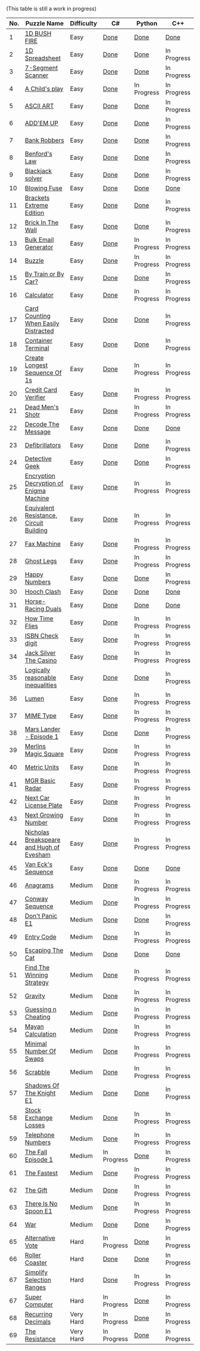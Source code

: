 (This table is still a work in progress)


|No.|Puzzle Name|Difficulty|C#|Python|C++|
|---|-----------|----------|--|------|---|
|1|<a href="https://www.codingame.com/training/easy/1d-bush-fire"> 1D BUSH FIRE</a>|Easy|<a href="https://github.com/KGrants/CodinGame/blob/main/Easy/1D%20Bush%20Fire/1D%20Bush%20Fire.cs"> Done</a>|<a href="https://github.com/KGrants/CodinGame/blob/main/Easy/1D%20Bush%20Fire/1D%20Bush%20Fire.py"> Done</a>|<a href="https://github.com/KGrants/CodinGame/blob/main/Easy/1D%20Bush%20Fire/1D%20Bush%20File.cpp"> Done</a>|
|2|<a href="https://www.codingame.com/training/easy/1d-spreadsheet"> 1D Spreadsheet</a>|Easy|<a href="https://github.com/KGrants/CodinGame/blob/main/Easy/1D%20Spreadsheet/1D%20Spreadsheet.cs"> Done</a>|<a href="https://github.com/KGrants/CodinGame/blob/main/Easy/1D%20Spreadsheet/1D%20Spreadsheet.py"> Done</a>|In Progress|
|3|<a href="https://www.codingame.com/training/easy/7-segment-scanner"> 7-Segment Scanner</a>|Easy|<a href="https://github.com/KGrants/CodinGame/blob/main/Easy/7-Segment%20Scanner/7-Segment%20Scanner.cs"> Done</a>|<a href="https://github.com/KGrants/CodinGame/blob/main/Easy/7-Segment%20Scanner/7-Segment%20Scanner.py"> Done</a>|In Progress|
|4|<a href="https://www.codingame.com/training/easy/a-childs-play"> A Child's play</a>|Easy|<a href="https://github.com/KGrants/CodinGame/blob/main/Easy/A%20child's%20play/A%20child's%20play.cs"> Done</a>|In Progress|In Progress|
|5|<a href="https://www.codingame.com/training/easy/ascii-art"> ASCII ART</a>|Easy|<a href="https://github.com/KGrants/CodinGame/blob/main/Easy/ASCII%20ART/ASCII%20ART.cs"> Done</a>|<a href="https://github.com/KGrants/CodinGame/blob/main/Easy/ASCII%20ART/ASCII%20ART.py"> Done</a>|In Progress|
|6|<a href="https://www.codingame.com/training/easy/addem-up"> ADD'EM UP</a>|Easy|<a href="https://github.com/KGrants/CodinGame/blob/main/Easy/Add'em%20Up/Add'em%20Up.cs"> Done</a>|<a href="https://github.com/KGrants/CodinGame/blob/main/Easy/Add'em%20Up/Add'em%20Up.py"> Done</a>|In Progress|
|7|<a href="https://www.codingame.com/training/easy/bank-robbers"> Bank Robbers</a>|Easy|<a href="https://github.com/KGrants/CodinGame/blob/main/Easy/Bank%20Robbers/Bank%20Robbers.cs"> Done</a>|<a href="https://github.com/KGrants/CodinGame/blob/main/Easy/Bank%20Robbers/Bank%20Robbers.py"> Done</a>|In Progress|
|8|<a href="https://www.codingame.com/training/easy/benfords-law"> Benford's Law</a>|Easy|<a href="https://github.com/KGrants/CodinGame/blob/main/Easy/Benford's%20Law/Benford's%20Law.cs"> Done</a>|<a href="https://github.com/KGrants/CodinGame/blob/main/Easy/Benford's%20Law/Benford's%20Law.py"> Done</a>|In Progress|
|9|<a href="https://www.codingame.com/training/easy/blackjack-solver"> Blackjack solver</a>|Easy|<a href="https://github.com/KGrants/CodinGame/blob/main/Easy/Blackjack%20solver/Blackjack%20solver.cs"> Done</a>|<a href="https://github.com/KGrants/CodinGame/blob/main/Easy/Blackjack%20solver/Blackjack%20solver.py"> Done</a>|In Progress|
|10|<a href="https://www.codingame.com/training/easy/blowing-fuse"> Blowing Fuse</a>|Easy|<a href="https://github.com/KGrants/CodinGame/blob/main/Easy/Blowing%20Fuse/Blowing%20Fuse.cs"> Done</a>|<a href="https://github.com/KGrants/CodinGame/blob/main/Easy/Blowing%20Fuse/Blowing%20Fuse.py"> Done</a>|<a href="https://github.com/KGrants/CodinGame/blob/main/Easy/Blowing%20Fuse/Blowing%20Fuse.cpp"> Done</a>|
|11|<a href="https://www.codingame.com/training/easy/brackets-extreme-edition"> Brackets Extreme Edition</a>|Easy|<a href="https://github.com/KGrants/CodinGame/blob/main/Easy/Brackets%20Extreme%20Edition/Brackets%20Extreme%20Edition.cs"> Done</a>|<a href="https://github.com/KGrants/CodinGame/blob/main/Easy/Brackets%20Extreme%20Edition/Brackets%20Extreme%20Edition.py"> Done</a>|In Progress|
|12|<a href="https://www.codingame.com/training/easy/brick-in-the-wall"> Brick In The Wall</a>|Easy|<a href="https://github.com/KGrants/CodinGame/blob/main/Easy/Brick%20in%20the%20Wall/Brick%20in%20the%20Wall.cs"> Done</a>|<a href="https://github.com/KGrants/CodinGame/blob/main/Easy/Brick%20in%20the%20Wall/Brick%20in%20the%20Wall.py"> Done</a>|In Progress|
|13|<a href="https://www.codingame.com/training/easy/bulk-email-generator"> Bulk Email Generator</a>|Easy|<a href="https://github.com/KGrants/CodinGame/blob/main/Easy/Bulk%20Email%20Generator/Bulk%20Email%20Generator.cs"> Done</a>|In Progress|In Progress|
|14|<a href="https://www.codingame.com/training/easy/buzzle"> Buzzle</a>|Easy|<a href="https://github.com/KGrants/CodinGame/blob/main/Easy/Buzzle/Buzzle.cs"> Done</a>|In Progress|In Progress|
|15|<a href="https://www.codingame.com/training/easy/by-train-or-by-car"> By Train or By Car?</a>|Easy|<a href="https://github.com/KGrants/CodinGame/blob/main/Easy/By%20train%20or%20by%20car/By%20train%20or%20by%20car.cs"> Done</a>|<a href="https://github.com/KGrants/CodinGame/blob/main/Easy/By%20train%20or%20by%20car/By%20train%20or%20by%20car.py"> Done</a>|In Progress|
|16|<a href="https://www.codingame.com/training/easy/calculator"> Calculator</a>|Easy|<a href="https://github.com/KGrants/CodinGame/blob/main/Easy/Calculator/Calculator.cs"> Done</a>|In Progress|In Progress|
|17|<a href="https://www.codingame.com/training/easy/card-counting-when-easily-distracted"> Card Counting When Easily Distracted</a>|Easy|<a href="https://github.com/KGrants/CodinGame/blob/main/Easy/Card%20Counting%20When%20Easily%20Distracted/Card%20Counting%20When%20Easily%20Distracted.cs"> Done</a>|<a href="https://github.com/KGrants/CodinGame/blob/main/Easy/Card%20Counting%20When%20Easily%20Distracted/Card%20Counting%20When%20Easily%20Distracted.py"> Done</a>|In Progress|
|18|<a href="https://www.codingame.com/training/easy/container-terminal"> Container Terminal</a>|Easy|<a href="https://github.com/KGrants/CodinGame/blob/main/Easy/Container%20Terminal/Container%20Terminal.cs"> Done</a>|<a href="https://github.com/KGrants/CodinGame/blob/main/Easy/Container%20Terminal/Container%20Terminal.py"> Done</a>|In Progress|
|19|<a href="https://www.codingame.com/training/easy/create-the-longest-sequence-of-1s"> Create Longest Sequence Of 1s</a>|Easy|<a href="https://github.com/KGrants/CodinGame/blob/main/Easy/Create%20the%20longest%20sequence%20of%201s/Create%20the%20longest%20sequence%20of%201s.cs"> Done</a>|In Progress|In Progress|
|20|<a href="https://www.codingame.com/training/easy/credit-card-verifier-luhns-algorithm"> Credit Card Verifier</a>|Easy|<a href="https://github.com/KGrants/CodinGame/blob/main/Easy/Credit%20Card%20Verifier/Credit%20Card%20Verifier.cs"> Done</a>|In Progress|In Progress|
|21|<a href="https://www.codingame.com/training/easy/dead-mens-shot"> Dead Men's Shotr</a>|Easy|<a href="https://github.com/KGrants/CodinGame/blob/main/Easy/Dead%20Men's%20Shot/Dead%20Men's%20Shot.cs"> Done</a>|In Progress|In Progress|
|22|<a href="https://www.codingame.com/training/easy/decode-the-message"> Decode The Message</a>|Easy|<a href="https://github.com/KGrants/CodinGame/blob/main/Easy/Decode%20The%20Message/Decode%20The%20Message.cs"> Done</a>|<a href="https://github.com/KGrants/CodinGame/blob/main/Easy/Decode%20The%20Message/Decode%20The%20Message.py"> Done</a>|<a href="https://github.com/KGrants/CodinGame/blob/main/Easy/Decode%20The%20Message/Decode%20The%20Message.cpp"> Done</a>|
|23|<a href="https://www.codingame.com/training/easy/defibrillators"> Defibrillators</a>|Easy|<a href="https://github.com/KGrants/CodinGame/blob/main/Easy/Defrbrilators/Defibrilators.cs"> Done</a>|<a href="https://github.com/KGrants/CodinGame/blob/main/Easy/Defrbrilators/Defibrilators.py"> Done</a>|In Progress|
|24|<a href="https://www.codingame.com/training/easy/detective-geek"> Detective Geek</a>|Easy|<a href="https://github.com/KGrants/CodinGame/blob/main/Easy/Detective%20Geek/Detective%20Geek.cs"> Done</a>|<a href="https://github.com/KGrants/CodinGame/blob/main/Easy/Detective%20Geek/Detective%20Geek.py"> Done</a>|In Progress|
|25|<a href="https://www.codingame.com/training/easy/encryptiondecryption-of-enigma-machine"> Encryption Decryption of Enigma Machine</a>|Easy|<a href="https://github.com/KGrants/CodinGame/blob/main/Easy/Encryption%20Decryption%20of%20Enigma%20Machine/Enigma%20Machine.cs"> Done</a>|In Progress|In Progress|
|26|<a href="https://www.codingame.com/training/easy/equivalent-resistance-circuit-building"> Equivalent Resistance, Circuit Building</a>|Easy|<a href="https://github.com/KGrants/CodinGame/blob/main/Easy/Equivalent%20Resistance%2C%20Circuit%20Building/Equivalent%20Resistance%2C%20Circuit%20Building.cs"> Done</a>|In Progress|In Progress|
|27|<a href="https://www.codingame.com/training/easy/fax-machine"> Fax Machine</a>|Easy|<a href="https://github.com/KGrants/CodinGame/blob/main/Easy/Fax%20Machine/Fax%20Machine.cs"> Done</a>|In Progress|In Progress|
|28|<a href="https://www.codingame.com/training/easy/ghost-legs"> Ghost Legs</a>|Easy|<a href="https://github.com/KGrants/CodinGame/blob/main/Easy/Ghost%20Legs/Ghost%20Legs.cs"> Done</a>|In Progress|In Progress|
|29|<a href="https://www.codingame.com/training/easy/happy-numbers"> Happy Numbers</a>|Easy|<a href="https://github.com/KGrants/CodinGame/blob/main/Easy/Happy%20Numbers/Happy%20Numbers.cs"> Done</a>|<a href="https://github.com/KGrants/CodinGame/blob/main/Easy/Happy%20Numbers/Happy%20Numbers.py"> Done</a>|In Progress|
|30|<a href="https://www.codingame.com/training/easy/hooch-clash"> Hooch Clash</a>|Easy|<a href="https://github.com/KGrants/CodinGame/blob/main/Easy/Hooch%20Clash/Hooch%20Clash.cs"> Done</a>|<a href="https://github.com/KGrants/CodinGame/blob/main/Easy/Hooch%20Clash/Hooch%20Clash.py"> Done</a>|<a href="https://github.com/KGrants/CodinGame/blob/main/Easy/Hooch%20Clash/Hooch%20Clash.cpp"> Done</a>|
|31|<a href="https://www.codingame.com/training/easy/horse-racing-duals"> Horse-Racing Duals</a>|Easy|<a href="https://github.com/KGrants/CodinGame/blob/main/Easy/Horse-Racing%20Duals/Horse-Racing%20Duals.cs"> Done</a>|<a href="https://github.com/KGrants/CodinGame/blob/main/Easy/Horse-Racing%20Duals/Horse-Racing%20Duals.py"> Done</a>|<a href="https://github.com/KGrants/CodinGame/blob/main/Easy/Horse-Racing%20Duals/Horse-Racing%20Duals.cpp"> Done</a>|
|32|<a href="https://www.codingame.com/training/easy/how-time-flies"> How Time Flies</a>|Easy|<a href="https://github.com/KGrants/CodinGame/blob/main/Easy/How%20Time%20Flies/How%20Time%20Flies.cs"> Done</a>|In Progress|In Progress|
|33|<a href="https://www.codingame.com/training/easy/isbn-check-digit"> ISBN Check digit</a>|Easy|<a href="https://github.com/KGrants/CodinGame/blob/main/Easy/ISBN%20Check%20digit/ISBN%20Check%20digit.cs"> Done</a>|In Progress|In Progress|
|34|<a href="https://www.codingame.com/training/easy/jack-silver-the-casino"> Jack Silver The Casino</a>|Easy|<a href="https://github.com/KGrants/CodinGame/blob/main/Easy/Jack%20Silver%20The%20Casino/Jack%20Silver%20The%20Casino.cs"> Done</a>|In Progress|In Progress|
|35|<a href="https://www.codingame.com/training/easy/logically-reasonable-inequalities"> Logically reasonable inequalities</a>|Easy|<a href="https://github.com/KGrants/CodinGame/blob/main/Easy/Logically%20reasonable%20inequalities/Logically%20reasonable%20inequalities.cs"> Done</a>|<a href="https://github.com/KGrants/CodinGame/blob/main/Easy/Logically%20reasonable%20inequalities/Logically%20reasonable%20inequalities.py"> Done</a>|In Progress|
|36|<a href="https://www.codingame.com/training/easy/lumen"> Lumen</a>|Easy|<a href="https://github.com/KGrants/CodinGame/blob/main/Easy/Lumen/Lumen.cs"> Done</a>|In Progress|In Progress|
|37|<a href="https://www.codingame.com/training/easy/mime-type"> MIME Type</a>|Easy|<a href="https://github.com/KGrants/CodinGame/blob/main/Easy/MIME%20Type/MIME%20Type.cs"> Done</a>|In Progress|In Progress|
|38|<a href="https://www.codingame.com/training/easy/mars-lander-episode-1"> Mars Lander - Episode 1</a>|Easy|<a href="https://github.com/KGrants/CodinGame/blob/main/Easy/Mars%20Lander%20-%20Episode%201/Mars%20Lander%20-%20Episode%201.cs"> Done</a>|<a href="https://github.com/KGrants/CodinGame/blob/main/Easy/Mars%20Lander%20-%20Episode%201/Mars%20Lander%20-%20Episode%201.py"> Done</a>|In Progress|
|39|<a href="https://www.codingame.com/training/easy/merlins-magic-square"> Merlins Magic Square</a>|Easy|<a href="https://github.com/KGrants/CodinGame/blob/main/Easy/Merlin's%20Magic%20Square/Merlin's%20Magic%20Square.cs"> Done</a>|In Progress|In Progress|
|40|<a href="https://www.codingame.com/training/easy/merlins-magic-square"> Metric Units</a>|Easy|<a href="https://github.com/KGrants/CodinGame/blob/main/Easy/Metric%20Units/Metric%20Units.cs"> Done</a>|In Progress|In Progress|
|41|<a href="https://www.codingame.com/training/easy/1--ngr---basic-radar"> MGR Basic Radar</a>|Easy|<a href="https://github.com/KGrants/CodinGame/blob/main/Easy/NGR%20-%20Basic%20Radar/NGR%20-%20Basic%20Radar.cs"> Done</a>|In Progress|In Progress|
|42|<a href="https://www.codingame.com/training/easy/next-car-license-plate"> Next Car License Plate</a>|Easy|<a href="https://github.com/KGrants/CodinGame/blob/main/Easy/Next%20Car%20License%20Plate/Next%20Car%20License%20Plate.cs"> Done</a>|In Progress|In Progress|
|43|<a href="https://www.codingame.com/training/easy/next-growing-number"> Next Growing Number</a>|Easy|<a href="https://github.com/KGrants/CodinGame/blob/main/Easy/Next%20growing%20number/Next%20growing%20number.cs"> Done</a>|In Progress|In Progress|
|44|<a href="https://www.codingame.com/training/easy/nicholas-breakspeare-and-hugh-of-evesham"> Nicholas Breakspeare and Hugh of Evesham</a>|Easy|<a href="https://github.com/KGrants/CodinGame/blob/main/Easy/Nicholas%20Breakspeare%20and%20Hugh%20of%20Evesham/Nicholas%20Breakspeare%20and%20Hugh%20of%20Evesham.cs"> Done</a>|In Progress|In Progress|
|45|<a href="https://www.codingame.com/training/easy/van-ecks-sequence"> Van Eck's Sequence</a>|Easy|<a href="https://github.com/KGrants/CodinGame/blob/main/Easy/Van%20Eck's%20sequence/Van%20Eck's%20sequence.cs"> Done</a>|<a href="https://github.com/KGrants/CodinGame/blob/main/Easy/Van%20Eck's%20sequence/Van%20Eck's%20sequence.py"> Done</a>|<a href="https://github.com/KGrants/CodinGame/blob/main/Easy/Van%20Eck's%20sequence/Van%20Eck's%20sequence.cpp"> Done</a>|
|46|<a href="https://www.codingame.com/training/medium/anagrams"> Anagrams</a>|Medium|<a href="https://github.com/KGrants/CodinGame/blob/main/Medium/Anagrams/Anagrams.cs"> Done</a>|In Progress|In Progress|
|47|<a href="https://www.codingame.com/training/medium/conway-sequence"> Conway Sequence</a>|Medium|<a href="https://github.com/KGrants/CodinGame/blob/main/Medium/Conway%20Sequence/Conway%20Sequence.cs"> Done</a>|In Progress|In Progress|
|48|<a href="https://www.codingame.com/training/medium/don't-panic-episode-1"> Don't Panic E1</a>|Medium|<a href="https://github.com/KGrants/CodinGame/blob/main/Medium/Don't%20Panic%20-%20Episode%201/Don't%20Panic_v2.cs"> Done</a>|<a href="https://github.com/KGrants/CodinGame/blob/main/Medium/Don't%20Panic%20-%20Episode%201/Don't%20Panic.py"> Done</a>|In Progress|
|49|<a href="https://www.codingame.com/training/medium/entry-code"> Entry Code</a>|Medium|<a href="https://github.com/KGrants/CodinGame/blob/main/Medium/Entry%20Code/Entry%20Code.cs"> Done</a>|In Progress|In Progress|
|50|<a href="https://www.codingame.com/training/medium/escaping-the-cat"> Escaping The Cat</a>|Medium|<a href="https://github.com/KGrants/CodinGame/blob/main/Medium/Escaping%20The%20Cat/Escaping%20The%20Cat.cs"> Done</a>|<a href="https://github.com/KGrants/CodinGame/blob/main/Medium/Escaping%20The%20Cat/Escaping%20The%20Cat.py"> Done</a>|<a href="https://github.com/KGrants/CodinGame/blob/main/Medium/Escaping%20The%20Cat/Escaping%20The%20Cat.cpp"> Done</a>|
|51|<a href="https://www.codingame.com/training/medium/find-the-winning-strategy"> Find The Winning Strategy</a>|Medium|<a href="https://github.com/KGrants/CodinGame/blob/main/Medium/Find%20the%20winning%20strategy/Find%20the%20winning%20strategy.cs"> Done</a>|In Progress|In Progress|
|52|<a href="https://www.codingame.com/training/medium/gravity"> Gravity</a>|Medium|<a href="https://github.com/KGrants/CodinGame/blob/main/Medium/Gravity/Gravity.cs"> Done</a>|In Progress|In Progress|
|53|<a href="https://www.codingame.com/training/medium/guessing-n-cheating"> Guessing n Cheating</a>|Medium|<a href="https://github.com/KGrants/CodinGame/blob/main/Medium/Guessing%20n%20Cheating/Guessing%20n%20Cheating.cs"> Done</a>|In Progress|In Progress|
|54|<a href="https://www.codingame.com/training/medium/mayan-calculation"> Mayan Calculation</a>|Medium|<a href="https://github.com/KGrants/CodinGame/blob/main/Medium/Mayan%20Calculation/Mayan%20Calculation.cs"> Done</a>|In Progress|In Progress|
|55|<a href="https://www.codingame.com/training/medium/minimal-number-of-swaps"> Minimal Number Of Swaps</a>|Medium|<a href="https://github.com/KGrants/CodinGame/blob/main/Medium/Minimal%20number%20of%20swaps/Minimal%20number%20of%20swaps.cs"> Done</a>|In Progress|In Progress|
|56|<a href="https://www.codingame.com/training/medium/scrabble"> Scrabble</a>|Medium|<a href="https://github.com/KGrants/CodinGame/blob/main/Medium/Scrabble/Scrabble.cs"> Done</a>|In Progress|In Progress|
|57|<a href="https://www.codingame.com/training/medium/shadows-of-the-knight-episode-1"> Shadows Of The Knight E1</a>|Medium|<a href="https://github.com/KGrants/CodinGame/blob/main/Medium/Shadows%20Of%20The%20Knight%20E1/Shadows%20Of%20The%20Knight%20E1.cs"> Done</a>|<a href="https://github.com/KGrants/CodinGame/blob/main/Medium/Shadows%20Of%20The%20Knight%20E1/Shadows%20Of%20The%20Knight.py"> Done</a>|In Progress|
|58|<a href="https://www.codingame.com/training/medium/stock-exchange-losses"> Stock Exchange Losses</a>|Medium|<a href="https://github.com/KGrants/CodinGame/blob/main/Medium/Stock%20Exchange%20Losses/Stock%20Exchange%20Losses.cs"> Done</a>|In Progress|In Progress|
|59|<a href="https://www.codingame.com/training/medium/telephone-numbers"> Telephone Numbers</a>|Medium|<a href="https://github.com/KGrants/CodinGame/blob/main/Medium/Telephone%20Numbers/Telephone%20Numbers%20(correct%20approach).cs"> Done</a>|In Progress|In Progress|
|60|<a href="https://www.codingame.com/ide/puzzle/the-fall-episode-1"> The Fall Episode 1</a>|Medium|In Progress|<a href="https://github.com/KGrants/CodinGame/blob/main/Medium/The%20Fall%20-%20Episode%201/The%20Fall%20-%20Episode%201.py"> Done</a>|In Progress|
|61|<a href="https://www.codingame.com/training/medium/the-fastest"> The Fastest</a>|Medium|<a href="https://github.com/KGrants/CodinGame/blob/main/Medium/The%20Fastest/The%20Fastest.cs"> Done</a>|In Progress|In Progress|
|62|<a href="https://www.codingame.com/training/medium/the-gift"> The Gift</a>|Medium|<a href="https://github.com/KGrants/CodinGame/blob/main/Medium/The%20Gift/The%20GiftV2.cs"> Done</a>|In Progress|In Progress|
|63|<a href="https://www.codingame.com/training/medium/there-is-no-spoon-episode-1"> There Is No Spoon E1</a>|Medium|<a href="https://github.com/KGrants/CodinGame/blob/main/Medium/There%20Is%20No%20Spoon%20E1/There%20Is%20No%20Spoon%20E1.cs"> Done</a>|In Progress|In Progress|
|64|<a href="https://www.codingame.com/training/medium/winamax-battle"> War</a>|Medium|<a href="https://github.com/KGrants/CodinGame/blob/main/Medium/War/War.cs"> Done</a>|<a href="https://github.com/KGrants/CodinGame/blob/main/Medium/War/War.py"> Done</a>|In Progress|
|65|<a href="https://www.codingame.com/training/hard/alternative-vote"> Alternative Vote</a>|Hard|In Progress|<a href="https://github.com/KGrants/CodinGame/blob/main/Hard/Alternative%20vote/Alternative%20vote.py"> Done</a>|In Progress|
|66|<a href="https://www.codingame.com/training/hard/roller-coaster"> Roller Coaster</a>|Hard|<a href="https://github.com/KGrants/CodinGame/blob/main/Hard/Roller%20Coaster/Roller%20Coaster.cs"> Done</a>|<a href="https://github.com/KGrants/CodinGame/blob/main/Hard/Roller%20Coaster/Roller%20Coaster.py"> Done</a>|In Progress|
|67|<a href="https://www.codingame.com/training/hard/simplify-selection-ranges"> Simplify Selection Ranges</a>|Hard|<a href="https://github.com/KGrants/CodinGame/blob/main/Hard/Simplify%20Selection%20Ranges/Simplify%20Selection%20Ranges.cs"> Done</a>|In Progress|In Progress|
|67|<a href="https://www.codingame.com/training/hard/super-computer"> Super Computer</a>|Hard|In Progress|<a href="https://github.com/KGrants/CodinGame/tree/main/Hard/Super%20Computer"> Done</a>|In Progress|
|68|<a href="https://www.codingame.com/training/expert/recurring-decimals"> Recurring Decimals</a>|Very Hard|In Progress|<a href="https://github.com/KGrants/CodinGame/blob/main/Very%20Hard/Recurring%20Decimals/Recurring%20Decimals.py"> Done</a>|In Progress|
|69|<a href="https://www.codingame.com/training/expert/the-resistance"> The Resistance</a>|Very Hard|In Progress|<a href="https://github.com/KGrants/CodinGame/blob/main/Very%20Hard/The%20Resistance/The%20Resistance.py"> Done</a>|In Progress|

